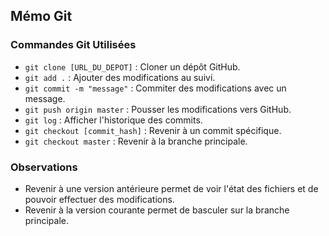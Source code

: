 ## Mémo Git

### Commandes Git Utilisées
- `git clone [URL_DU_DEPOT]` : Cloner un dépôt GitHub.
- `git add .` : Ajouter des modifications au suivi.
- `git commit -m "message"` : Commiter des modifications avec un message.
- `git push origin master` : Pousser les modifications vers GitHub.
- `git log` : Afficher l'historique des commits.
- `git checkout [commit_hash]` : Revenir à un commit spécifique.
- `git checkout master` : Revenir à la branche principale.

### Observations
- Revenir à une version antérieure permet de voir l'état des fichiers et de pouvoir effectuer des modifications.
- Revenir à la version courante permet de basculer sur la branche principale.
